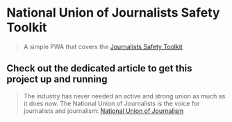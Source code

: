 # National Union of Journalists Safety Toolkit

> A simple PWA that covers the [Journalists Safety Toolkit](https://journalists-safety.tools)

## Check out the dedicated article to get this project up and running

> The industry has never needed an active and strong union as much as it does now. The National Union of Journalists is the voice for journalists and journalism: [National Union of Journalism](https://nuj.org.uk)